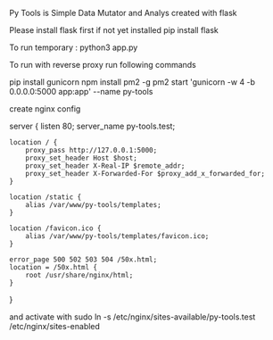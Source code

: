 Py Tools is Simple Data Mutator and Analys created with flask

Please install flask first if not yet installed
pip install flask

To run temporary :
python3 app.py

To run with reverse proxy run following commands

pip install gunicorn
npm install pm2 -g
pm2 start 'gunicorn -w 4 -b 0.0.0.0:5000 app:app' --name py-tools

create nginx config

server {
    listen 80;
    server_name py-tools.test;

    location / {
        proxy_pass http://127.0.0.1:5000;
        proxy_set_header Host $host;
        proxy_set_header X-Real-IP $remote_addr;
        proxy_set_header X-Forwarded-For $proxy_add_x_forwarded_for;
    }

    location /static {
        alias /var/www/py-tools/templates;
    }

    location /favicon.ico {
        alias /var/www/py-tools/templates/favicon.ico;
    }

    error_page 500 502 503 504 /50x.html;
    location = /50x.html {
        root /usr/share/nginx/html;
    }
}

and activate with
sudo ln -s /etc/nginx/sites-available/py-tools.test /etc/nginx/sites-enabled


